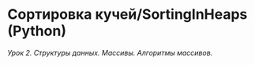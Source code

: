 # Сортировка кучей/SortingInHeaps (Python)

*Урок 2. Структуры данных. Массивы. Алгоритмы массивов.*
